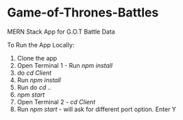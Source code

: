 # Game-of-Thrones-Battles
MERN Stack App for G.O.T Battle Data

To Run the App Locally:
1. Clone the app
2. Open Terminal 1 - Run *npm install*
3. do *cd Client*
4. Run *npm install*
5. Run do *cd ..*
6. *npm start*
7. Open Terminal 2 - *cd Client*
8. Run *npm start* - will ask for different port option. Enter Y
